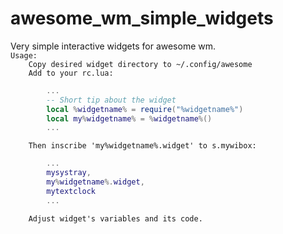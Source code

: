 # awesome_wm_simple_widgets
Very simple interactive widgets for awesome wm.  
`Usage:`  
`    Copy desired widget directory to ~/.config/awesome`  
`    Add to your rc.lua:`  
```lua
        ...
        -- Short tip about the widget
        local %widgetname% = require("%widgetname%")
        local my%widgetname% = %widgetname%()
        ...
```
`    Then inscribe 'my%widgetname%.widget' to s.mywibox:`  
```lua
        ...
        mysystray,
        my%widgetname%.widget,
        mytextclock
        ...
```
`    Adjust widget's variables and its code.`
